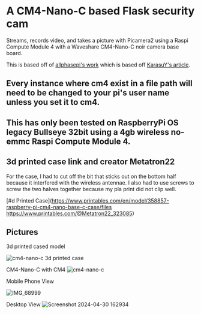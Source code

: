 # A CM4-Nano-C based Flask security cam 

Streams, records video, and takes a picture with Picamera2 using a Raspi Compute Module 4 with a Waveshare CM4-Nano-C noir camera base board.



This is based off of [allphasepi's work](https://github.com/allphasepi/Webcam/tree/main) which is based off [KarasuY's article](https://github.com/raspberrypi/picamera2/issues/844).



## Every instance where cm4 exist in a file path will need to be changed to your pi's user name unless you set it to cm4. 



## This has only been tested on RaspberryPi OS legacy Bullseye 32bit using a 4gb wireless no-emmc Raspi Compute Module 4.


## 3d printed case link and creator Metatron22

For the case, I had to cut off the bit that sticks out on the bottom half because it interfered with the wireless antennae. I also had to use screws to screw the two halves together because my pla print did not clip well.

[#d Printed Case](https://www.printables.com/en/model/358857-raspberry-pi-cm4-nano-base-c-case/files https://www.printables.com/@Metatron22_323085)


## Pictures

3d printed cased model


![cm4-nano-c 3d printed case](https://github.com/IcyG1045/CM4Cam/assets/80078028/2f286fb9-f90a-4288-b19e-964b7c149619)


CM4-Nano-C with CM4
![cm4-nano-c](https://github.com/IcyG1045/CM4Cam/assets/80078028/87a9ac50-ae94-44de-bf3c-9b01b1564456)


Mobile Phone View


![IMG_68999](https://github.com/IcyG1045/CM4Cam/assets/80078028/89bb749c-11e9-4bf1-8ef4-85c05fb28960)


Desktop View
![Screenshot 2024-04-30 162934](https://github.com/IcyG1045/CM4Cam/assets/80078028/440f6ba5-4bdf-405a-9bc6-5574c16c0191)

